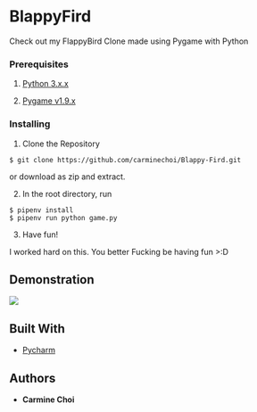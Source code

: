 # BlappyFird
Check out my FlappyBird Clone made using Pygame with Python

### Prerequisites

1. [Python 3.x.x](https://www.python.org/downloads/)
  
2. [Pygame v1.9.x](http://www.pygame.org/download.shtml)

### Installing

1. Clone the Repository

```
$ git clone https://github.com/carminechoi/Blappy-Fird.git
```

or download as zip and extract.

2. In the root directory, run
```
$ pipenv install
$ pipenv run python game.py
```

3. Have fun! 

I worked hard on this. You better Fucking be having fun >:D

## Demonstration

![](https://media.giphy.com/media/TIFCQ1Evoe5Vncl85R/giphy.gif) 

## Built With

* [Pycharm](https://www.jetbrains.com/pycharm/)

## Authors

* **Carmine Choi** 

